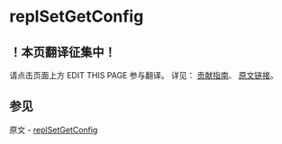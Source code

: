 # replSetGetConfig

## ！本页翻译征集中！

请点击页面上方 EDIT THIS PAGE 参与翻译。
详见：
[贡献指南]( https://github.com/JinMuInfo/MongoDB-Manual-zh/blob/master/CONTRIBUTING.md )、
[原文链接](  https://docs.mongodb.com/manual/reference/command/replSetGetConfig/  )。

## 参见

原文 - [replSetGetConfig]( https://docs.mongodb.com/manual/reference/command/replSetGetConfig/ )

